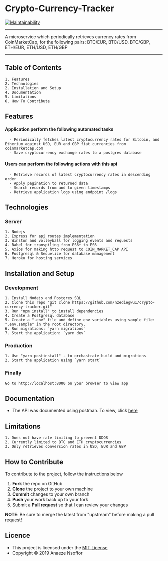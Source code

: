 # Crypto-Currency-Tracker

[![Maintainability](https://api.codeclimate.com/v1/badges/643884fda3206f39cadc/maintainability)](https://codeclimate.com/github/nzediegwu1/crypto-currency-tracker/maintainability)

<hr>
A microservice which periodically retrieves currency rates from CoinMarketCap, for the following pairs: BTC/EUR, BTC/USD, BTC/GBP, ETH/EUR, ETH/USD, ETH/GBP

<hr>

## Table of Contents

    1. Features
    2. Technologies
    2. Installation and Setup
    4. Documentation
    5. Limitations
    6. How To Contribute

## Features

  #### Application perform the following automated tasks
    
      - Periodically fetches latest cryptocurrency rates for Bitcoin, and Etherium against USD, EUR and GBP fiat currencies from coinmarketcap.com
      - Save cryptocurrency exchange rates to a postgres database

  
  #### Users can perform the following actions with this api
    
      - Retrieve records of latest cryptocurrency rates in descending order
      - Apply pagination to returned data
      - Search records from and to given timestamps
      - Retrieve application logs using endpoint /logs
  
  
## Technologies

  ### Server
    1. Nodejs
    2. Express for api routes implementation
    3. Winston and volleyball for logging events and requests
    4. Babel for transpiling from ES6+ to ES6
    5. Axios for making http request to COIN_MARKET_CAP API
    6. Postgresql & Sequelize for database management
    7. Heroku for hosting services




## Installation and Setup
 
 ### Development
    1. Install Nodejs and Postgres SQL
    2. Clone this repo "git clone https://github.com/nzediegwu1/crypto-currency-tracker.git"
    3. Run "npm install" to install dependencies
    4. Create a Postgresql database 
    5. Create a ".env" file and define env variables using sample file: ".env.sample" in the root directory.
    6. Run migrations: `yarn migrations`
    7. Start the application: `yarn dev`
  
  ### Production
  
    1. Use "yarn postinstall" → to orchastrate build and migrations
    2. Start the application using `yarn start`
    
  ### Finally
    Go to http://localhost:8000 on your browser to view app


## Documentation

* The API was documented using postman. To view, click [here](http://eventmanageronline.herokuapp.com/api/v1/docs)


## Limitations
    1. Does not have rate limiting to prevent DDOS
    2. Currently limited to BTC and ETH cryptocurrencies
    3. Only retrieves conversion rates in USD, EUR and GBP

## How to Contribute
To contribute to the project, follow the instructions below
 1. **Fork** the repo on GitHub
 2. **Clone** the project to your own machine
 3. **Commit** changes to your own branch
 4. **Push** your work back up to your fork
 5. Submit a **Pull request** so that I can review your changes

**NOTE**: Be sure to merge the latest from "upstream" before making a pull request!

## Licence
* This project is licensed under the [MIT License](https://github.com/nzediegwu1/crypto-currency-tracker/blob/master/LICENSE)
* Copyright ©  2019 Anaeze Nsoffor

